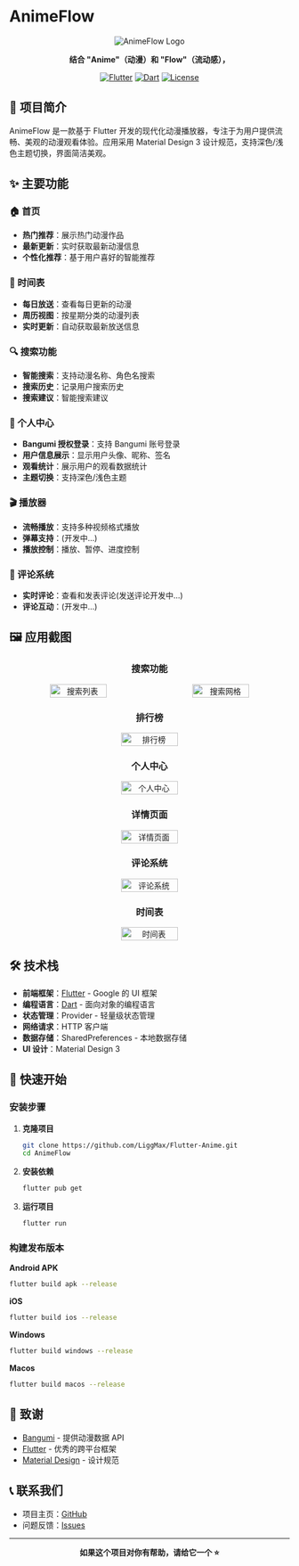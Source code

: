 # AnimeFlow

<div align="center">

![AnimeFlow Logo](https://img.shields.io/badge/AnimeFlow-动漫播放器-blue?style=for-the-badge&logo=flutter)

**结合 "Anime"（动漫）和 "Flow"（流动感），**

[![Flutter](https://img.shields.io/badge/Flutter-3.16.0-blue?style=flat-square&logo=flutter)](https://flutter.dev/)
[![Dart](https://img.shields.io/badge/Dart-3.2.0-blue?style=flat-square&logo=dart)](https://dart.dev/)
[![License](https://img.shields.io/badge/License-MIT-green?style=flat-square)](LICENSE)

</div>

## 📱 项目简介

AnimeFlow 是一款基于 Flutter 开发的现代化动漫播放器，专注于为用户提供流畅、美观的动漫观看体验。应用采用 Material Design 3 设计规范，支持深色/浅色主题切换，界面简洁美观。

## ✨ 主要功能

### 🏠 首页
- **热门推荐**：展示热门动漫作品
- **最新更新**：实时获取最新动漫信息
- **个性化推荐**：基于用户喜好的智能推荐

### 📅 时间表
- **每日放送**：查看每日更新的动漫
- **周历视图**：按星期分类的动漫列表
- **实时更新**：自动获取最新放送信息

### 🔍 搜索功能
- **智能搜索**：支持动漫名称、角色名搜索
- **搜索历史**：记录用户搜索历史
- **搜索建议**：智能搜索建议

### 👤 个人中心
- **Bangumi 授权登录**：支持 Bangumi 账号登录
- **用户信息展示**：显示用户头像、昵称、签名
- **观看统计**：展示用户的观看数据统计
- **主题切换**：支持深色/浅色主题

### 🎬 播放器
- **流畅播放**：支持多种视频格式播放
- **弹幕支持**：(开发中...)
- **播放控制**：播放、暂停、进度控制

### 💬 评论系统
- **实时评论**：查看和发表评论(发送评论开发中...)
- **评论互动**：(开发中...)

## 🖼️ 应用截图

<div align="center">

### 搜索功能
<div style="display: flex; justify-content: center; gap: 30px; flex-wrap: wrap;">
  <img src="lib/assets/describes/SearchList.png" width="45%" alt="搜索列表">
  <img src="lib/assets/describes/SearchGrid.png" width="45%" alt="搜索网格">
</div>

### 排行榜
<div style="display: flex; justify-content: center;">
  <img src="lib/assets/describes/ranking.png" width="45%" alt="排行榜">
</div>

### 个人中心
<div style="display: flex; justify-content: center;">
  <img src="lib/assets/describes/person.png" width="45%" alt="个人中心">
</div>

### 详情页面
<div style="display: flex; justify-content: center;">
  <img src="lib/assets/describes/particulars.png" width="45%" alt="详情页面">
</div>

### 评论系统
<div style="display: flex; justify-content: center;">
  <img src="lib/assets/describes/comments.png" width="45%" alt="评论系统">
</div>

### 时间表
<div style="display: flex; justify-content: center;">
  <img src="lib/assets/describes/date.png" width="45%" alt="时间表">
</div>

</div>

## 🛠️ 技术栈

- **前端框架**：[Flutter](https://flutter.dev/) - Google 的 UI 框架
- **编程语言**：[Dart](https://dart.dev/) - 面向对象的编程语言
- **状态管理**：Provider - 轻量级状态管理
- **网络请求**：HTTP 客户端
- **数据存储**：SharedPreferences - 本地数据存储
- **UI 设计**：Material Design 3



## 🚀 快速开始


### 安装步骤

1. **克隆项目**
   ```bash
   git clone https://github.com/LiggMax/Flutter-Anime.git
   cd AnimeFlow
   ```

2. **安装依赖**
   ```bash
   flutter pub get
   ```

3. **运行项目**
   ```bash
   flutter run
   ```

### 构建发布版本

**Android APK**
```bash
flutter build apk --release
```

**iOS**
```bash
flutter build ios --release
```

**Windows**
```bash
flutter build windows --release
```
**Macos**
```bash
flutter build macos --release
```


## 🙏 致谢

- [Bangumi](https://bangumi.tv/) - 提供动漫数据 API
- [Flutter](https://flutter.dev/) - 优秀的跨平台框架
- [Material Design](https://material.io/) - 设计规范

## 📞 联系我们

- 项目主页：[GitHub](https://github.com/LiggMax/Flutter-Anime.git)
- 问题反馈：[Issues](https://github.com/LiggMax/AnimeFlow/issues)

---

<div align="center">

**如果这个项目对你有帮助，请给它一个 ⭐️**

</div>
